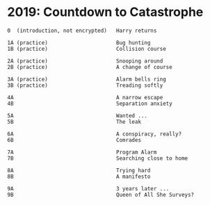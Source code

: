 # 2019: Countdown to Catastrophe

    0  (introduction, not encrypted)   Harry returns
    
    1A (practice)                      Bug hunting
    1B (practice)                      Collision course
    
    2A (practice)                      Snooping around
    2B (practice)                      A change of course
    
    3A (practice)                      Alarm bells ring
    3B (practice)                      Treading softly
    
    4A                                 A narrow escape
    4B                                 Separation anxiety
    
    5A                                 Wanted ...
    5B                                 The leak
    
    6A                                 A conspiracy, really?
    6B                                 Comrades
    
    7A                                 Program Alarm
    7B                                 Searching close to home
    
    8A                                 Trying hard
    8B                                 A manifesto
    
    9A                                 3 years later ...
    9B                                 Queen of All She Surveys?
